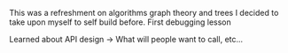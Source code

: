 This was a refreshment on algorithms graph theory and trees
I decided to take upon myself to self build before.
First debugging lesson

Learned about API design -> What will people want to call, etc...
